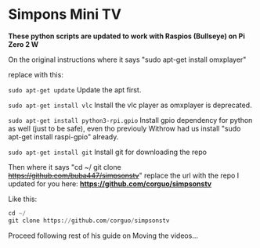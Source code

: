 # Simpons Mini TV
**These python scripts are updated to work with Raspios (Bullseye) on Pi Zero 2 W**

On the original instructions where it says "sudo apt-get install omxplayer"

replace with this:

`sudo apt-get update` Update the apt first.

`sudo apt-get install vlc` Install the vlc player as omxplayer is deprecated.

`sudo apt-get install python3-rpi.gpio` Install gpio dependency for python as well (just to be safe), even tho previouly Withrow had us install "sudo apt-get install raspi-gpio" already.

`sudo apt-get install git` Install git for downloading the repo

Then where it says "cd ~/ git clone ~~https://github.com/buba447/simpsonstv~~" replace the url with the repo I updated for you here: **https://github.com/corguo/simpsonstv**

Like this:
```python
cd ~/
git clone https://github.com/corguo/simpsonstv
```

Proceed following rest of his guide on Moving the videos...
